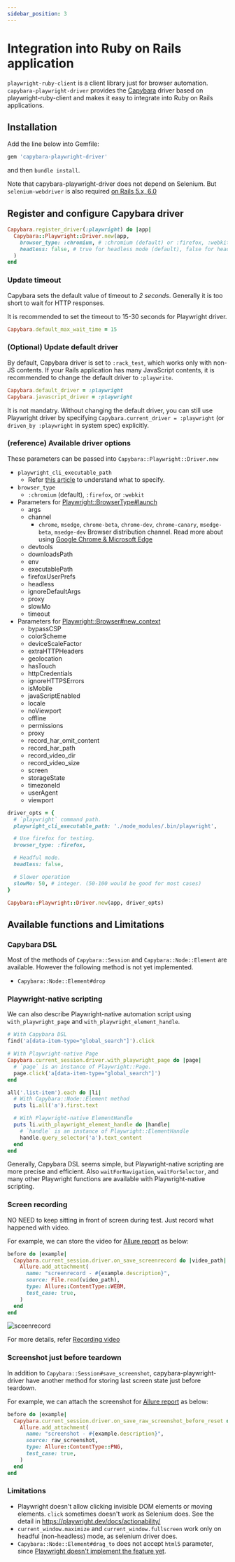 ```yaml
---
sidebar_position: 3
---
```


# Integration into Ruby on Rails application

`playwright-ruby-client` is a client library just for browser automation. `capybara-playwright-driver` provides the [Capybara](https://github.com/teamcapybara/capybara) driver based on playwright-ruby-client and makes it easy to integrate into Ruby on Rails applications.

## Installation

Add the line below into Gemfile:

```rb
gem 'capybara-playwright-driver'
```

and then `bundle install`.

Note that capybara-playwright-driver does not depend on Selenium. But `selenium-webdriver` is also required [on Rails 5.x, 6.0](https://github.com/rails/rails/pull/39179)

## Register and configure Capybara driver

```rb
Capybara.register_driver(:playwright) do |app|
  Capybara::Playwright::Driver.new(app,
    browser_type: :chromium, # :chromium (default) or :firefox, :webkit
    headless: false, # true for headless mode (default), false for headful mode.
  )
end
```

### Update timeout

Capybara sets the default value of timeout to *2 seconds*. Generally it is too short to wait for HTTP responses.

It is recommended to set the timeout to 15-30 seconds for Playwright driver.

```rb
Capybara.default_max_wait_time = 15
```

### (Optional) Update default driver

By default, Capybara driver is set to `:rack_test`, which works only with non-JS contents. If your Rails application has many JavaScript contents, it is recommended to change the default driver to `:playwrite`.

```rb
Capybara.default_driver = :playwright
Capybara.javascript_driver = :playwright
```

It is not mandatry. Without changing the default driver, you can still use Playwright driver by specifying `Capybara.current_driver = :playwright` (or `driven_by :playwright` in system spec) explicitly.

### (reference) Available driver options

These parameters can be passed into `Capybara::Playwright::Driver.new`

* `playwright_cli_executable_path`
  * Refer [this article](./download_playwright_driver) to understand what to specify.
* `browser_type`
  * `:chromium` (default), `:firefox`, or `:webkit`
* Parameters for [Playwright::BrowserType#launch](/docs/api/browser_type#launch)
  * args
  * channel
    * `chrome`, `msedge`, `chrome-beta`, `chrome-dev`, `chrome-canary`, `msedge-beta`, `msedge-dev` Browser distribution channel. Read more about using [Google Chrome & Microsoft Edge](https://playwright.dev/docs/browsers#google-chrome--microsoft-edge)
  * devtools
  * downloadsPath
  * env
  * executablePath
  * firefoxUserPrefs
  * headless
  * ignoreDefaultArgs
  * proxy
  * slowMo
  * timeout
* Parameters for [Playwright::Browser#new_context](/docs/api/browser#new_context)
  * bypassCSP
  * colorScheme
  * deviceScaleFactor
  * extraHTTPHeaders
  * geolocation
  * hasTouch
  * httpCredentials
  * ignoreHTTPSErrors
  * isMobile
  * javaScriptEnabled
  * locale
  * noViewport
  * offline
  * permissions
  * proxy
  * record_har_omit_content
  * record_har_path
  * record_video_dir
  * record_video_size
  * screen
  * storageState
  * timezoneId
  * userAgent
  * viewport

```ruby
driver_opts = {
  # `playwright` command path.
  playwright_cli_executable_path: './node_modules/.bin/playwright',

  # Use firefox for testing.
  browser_type: :firefox,

  # Headful mode.
  headless: false,

  # Slower operation
  slowMo: 50, # integer. (50-100 would be good for most cases)
}

Capybara::Playwright::Driver.new(app, driver_opts)
```


## Available functions and Limitations

### Capybara DSL

Most of the methods of `Capybara::Session` and `Capybara::Node::Element` are available. However the following method is not yet implemented.

* `Capybara::Node::Element#drop`

### Playwright-native scripting

We can also describe Playwright-native automation script using `with_playwright_page` and `with_playwright_element_handle`.

```ruby
# With Capybara DSL
find('a[data-item-type="global_search"]').click

# With Playwright-native Page
Capybara.current_session.driver.with_playwright_page do |page|
  # `page` is an instance of Playwright::Page.
  page.click('a[data-item-type="global_search"]')
end
```

```ruby
all('.list-item').each do |li|
  # With Capybara::Node::Element method
  puts li.all('a').first.text

  # With Playwright-native ElementHandle
  puts li.with_playwright_element_handle do |handle|
    # `handle` is an instance of Playwright::ElementHandle
    handle.query_selector('a').text_content
  end
end
```

Generally, Capybara DSL seems simple, but Playwright-native scripting are more precise and efficient. Also `waitForNavigation`, `waitForSelector`, and many other Playwright functions are available with Playwright-native scripting.

### Screen recording

NO NEED to keep sitting in front of screen during test. Just record what happened with video.

For example, we can store the video for [Allure report](https://github.com/allure-framework/allure-ruby) as below:

```ruby
before do |example|
  Capybara.current_session.driver.on_save_screenrecord do |video_path|
    Allure.add_attachment(
      name: "screenrecord - #{example.description}",
      source: File.read(video_path),
      type: Allure::ContentType::WEBM,
      test_case: true,
    )
  end
end
```

![sceenrecord](https://user-images.githubusercontent.com/11763113/121126629-71b5f600-c863-11eb-8f88-7924ab669946.gif)

For more details, refer [Recording video](./recording_video.md#using-screen-recording-from-capybara-driver)


### Screenshot just before teardown

In addition to `Capybara::Session#save_screenshot`, capybara-playwright-driver have another method for storing last screen state just before teardown.

For example, we can attach the screenshot for [Allure report](https://github.com/allure-framework/allure-ruby) as below:

```ruby
before do |example|
  Capybara.current_session.driver.on_save_raw_screenshot_before_reset do |raw_screenshot|
    Allure.add_attachment(
      name: "screenshot - #{example.description}",
      source: raw_screenshot,
      type: Allure::ContentType::PNG,
      test_case: true,
    )
  end
end
```

### Limitations

* Playwright doesn't allow clicking invisible DOM elements or moving elements. `click` sometimes doesn't work as Selenium does. See the detail in https://playwright.dev/docs/actionability/
* `current_window.maximize` and `current_window.fullscreen` work only on headful (non-headless) mode, as selenium driver does.
* `Capybara::Node::Element#drag_to` does not accept `html5` parameter, since [Playwright doesn't implement the feature yet](https://github.com/microsoft/playwright/pull/6207).
